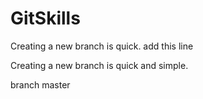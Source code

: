 # GitSkills
Creating a new branch is quick.
add this line

Creating a new branch is quick and simple.

branch master